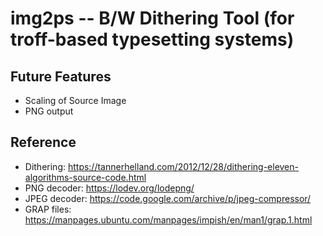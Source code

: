 # img2ps -- B/W Dithering Tool (for  troff-based typesetting systems)

## Future Features
* Scaling of Source Image
* PNG output

## Reference

* Dithering: https://tannerhelland.com/2012/12/28/dithering-eleven-algorithms-source-code.html
* PNG decoder: https://lodev.org/lodepng/
* JPEG decoder: https://code.google.com/archive/p/jpeg-compressor/
* GRAP files: https://manpages.ubuntu.com/manpages/impish/en/man1/grap.1.html

